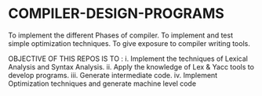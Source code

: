 # COMPILER-DESIGN-PROGRAMS
 To implement the different Phases of compiler. 
 To implement and test simple optimization techniques. 
 To give exposure to compiler writing tools. 
 
 OBJECTIVE OF THIS REPOS IS TO  :
 i. Implement the techniques of Lexical Analysis and Syntax Analysis.
ii. Apply the knowledge of Lex & Yacc tools to develop programs.
iii. Generate intermediate code.
iv. Implement Optimization techniques and generate machine level code
